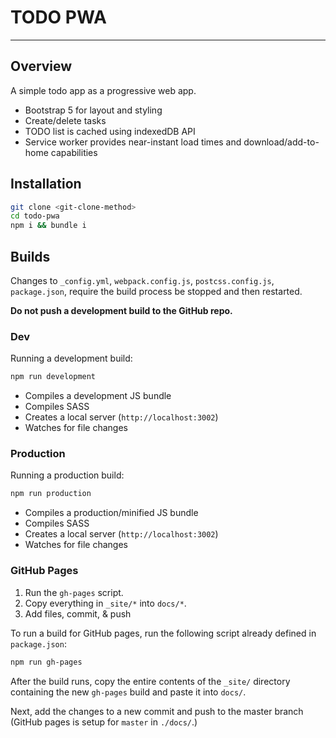 
# TODO PWA

-----

## Overview

A simple todo app as a progressive web app.

- Bootstrap 5 for layout and styling
- Create/delete tasks
- TODO list is cached using indexedDB API
- Service worker provides near-instant load times and  download/add-to-home capabilities

## Installation

```bash
git clone <git-clone-method>
cd todo-pwa
npm i && bundle i
```

## Builds

Changes to `_config.yml`, `webpack.config.js`, `postcss.config.js`, `package.json`, require the build process be stopped and then restarted.

**Do not push a development build to the GitHub repo.**

### Dev

Running a development build:

```bash
npm run development
```

- Compiles a development JS bundle
- Compiles SASS
- Creates a local server (`http://localhost:3002`)
- Watches for file changes

### Production

Running a production build:

```bash
npm run production
```

- Compiles a production/minified JS bundle
- Compiles SASS
- Creates a local server (`http://localhost:3002`)
- Watches for file changes

### GitHub Pages

1. Run the `gh-pages` script.
2. Copy everything in `_site/*` into `docs/*`.
3. Add files, commit, & push

To run a build for GitHub pages, run the following script already defined in `package.json`:

```bash
npm run gh-pages
```

After the build runs, copy the entire contents of the `_site/` directory containing the new `gh-pages` build and paste it into `docs/`.

Next, add the changes to a new commit and push to the master branch (GitHub pages is setup for `master` in `./docs/`.)